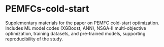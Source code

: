 # PEMFCs-cold-start
Supplementary materials for the paper on PEMFC cold-start optimization. Includes ML model codes (XGBoost, ANN), NSGA-II multi-objective optimization, training datasets, and pre-trained models, supporting reproducibility of the study.
